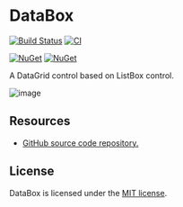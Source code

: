 # DataBox

[![Build Status](https://dev.azure.com/wieslawsoltes/GitHub/_apis/build/status/wieslawsoltes.DataBox?repoName=wieslawsoltes%2FDataBox&branchName=main)](https://dev.azure.com/wieslawsoltes/GitHub/_build/latest?definitionId=103&repoName=wieslawsoltes%2FDataBox&branchName=main)
[![CI](https://github.com/wieslawsoltes/DataBox/actions/workflows/build.yml/badge.svg)](https://github.com/wieslawsoltes/DataBox/actions/workflows/build.yml)

[![NuGet](https://img.shields.io/nuget/v/DataBox.svg)](https://www.nuget.org/packages/DataBox)
[![NuGet](https://img.shields.io/nuget/dt/DataBox.svg)](https://www.nuget.org/packages/DataBox)

A DataGrid control based on ListBox control.

![image](https://user-images.githubusercontent.com/2297442/138265537-30b33be1-70fd-419f-8f9d-a4d5f6324c32.png)

## Resources

* [GitHub source code repository.](https://github.com/wieslawsoltes/DataBox)

## License

DataBox is licensed under the [MIT license](LICENSE.TXT).
